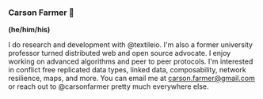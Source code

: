### Carson Farmer 👋
__(he/him/his)__

I do research and development with @textileio. I'm also a former university professor turned distributed web and open source advocate. I enjoy working on advanced algorithms and peer to peer protocols. I'm interested in conflict free replicated data types, linked data, composability, network resilience, maps, and more. You can email me at carson.farmer@gmail.com or reach out to @carsonfarmer pretty much everywhere else.
